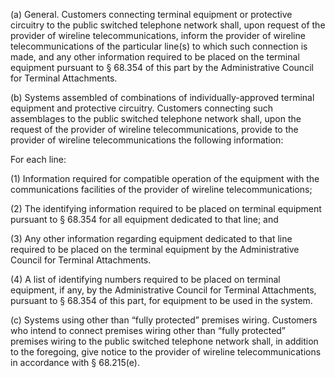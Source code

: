 (a) General. Customers connecting terminal equipment or protective circuitry to the public switched telephone network shall, upon request of the provider of wireline telecommunications, inform the provider of wireline telecommunications of the particular line(s) to which such connection is made, and any other information required to be placed on the terminal equipment pursuant to § 68.354 of this part by the Administrative Council for Terminal Attachments.

(b) Systems assembled of combinations of individually-approved terminal equipment and protective circuitry. Customers connecting such assemblages to the public switched telephone network shall, upon the request of the provider of wireline telecommunications, provide to the provider of wireline telecommunications the following information:
              

For each line:

(1) Information required for compatible operation of the equipment with the communications facilities of the provider of wireline telecommunications;

(2) The identifying information required to be placed on terminal equipment pursuant to § 68.354 for all equipment dedicated to that line; and

(3) Any other information regarding equipment dedicated to that line required to be placed on the terminal equipment by the Administrative Council for Terminal Attachments.

(4) A list of identifying numbers required to be placed on terminal equipment, if any, by the Administrative Council for Terminal Attachments, pursuant to § 68.354 of this part, for equipment to be used in the system.

(c) Systems using other than “fully protected” premises wiring. Customers who intend to connect premises wiring other than “fully protected” premises wiring to the public switched telephone network shall, in addition to the foregoing, give notice to the provider of wireline telecommunications in accordance with § 68.215(e).

